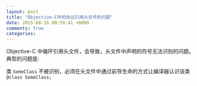 ```yaml
---
layout: post
title: "Objective-C中的协议引用头文件的问题"
date: 2015-08-16 00:59:41 +0800
comments: true
categories: 
---
```


Objective-C 中循环引用头文件，会导致，头文件中声明的符号无法识别的问题。典型的问题是:

类 `SomeClass` 不被识别，必须在头文件中通过前导生命的方式让编译器认识该类 `@class SomeClass;`